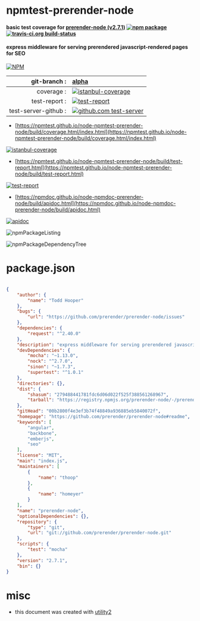 # npmtest-prerender-node

#### basic test coverage for  [prerender-node (v2.7.1)](https://github.com/prerender/prerender-node#readme)  [![npm package](https://img.shields.io/npm/v/npmtest-prerender-node.svg?style=flat-square)](https://www.npmjs.org/package/npmtest-prerender-node) [![travis-ci.org build-status](https://api.travis-ci.org/npmtest/node-npmtest-prerender-node.svg)](https://travis-ci.org/npmtest/node-npmtest-prerender-node)

#### express middleware for serving prerendered javascript-rendered pages for SEO

[![NPM](https://nodei.co/npm/prerender-node.png?downloads=true&downloadRank=true&stars=true)](https://www.npmjs.com/package/prerender-node)

| git-branch : | [alpha](https://github.com/npmtest/node-npmtest-prerender-node/tree/alpha)|
|--:|:--|
| coverage : | [![istanbul-coverage](https://npmtest.github.io/node-npmtest-prerender-node/build/coverage.badge.svg)](https://npmtest.github.io/node-npmtest-prerender-node/build/coverage.html/index.html)|
| test-report : | [![test-report](https://npmtest.github.io/node-npmtest-prerender-node/build/test-report.badge.svg)](https://npmtest.github.io/node-npmtest-prerender-node/build/test-report.html)|
| test-server-github : | [![github.com test-server](https://npmtest.github.io/node-npmtest-prerender-node/GitHub-Mark-32px.png)](https://npmtest.github.io/node-npmtest-prerender-node/build/app/index.html) | | build-artifacts : | [![build-artifacts](https://npmtest.github.io/node-npmtest-prerender-node/glyphicons_144_folder_open.png)](https://github.com/npmtest/node-npmtest-prerender-node/tree/gh-pages/build)|

- [https://npmtest.github.io/node-npmtest-prerender-node/build/coverage.html/index.html](https://npmtest.github.io/node-npmtest-prerender-node/build/coverage.html/index.html)

[![istanbul-coverage](https://npmtest.github.io/node-npmtest-prerender-node/build/screenCapture.buildCi.browser.%252Ftmp%252Fbuild%252Fcoverage.lib.html.png)](https://npmtest.github.io/node-npmtest-prerender-node/build/coverage.html/index.html)

- [https://npmtest.github.io/node-npmtest-prerender-node/build/test-report.html](https://npmtest.github.io/node-npmtest-prerender-node/build/test-report.html)

[![test-report](https://npmtest.github.io/node-npmtest-prerender-node/build/screenCapture.buildCi.browser.%252Ftmp%252Fbuild%252Ftest-report.html.png)](https://npmtest.github.io/node-npmtest-prerender-node/build/test-report.html)

- [https://npmdoc.github.io/node-npmdoc-prerender-node/build/apidoc.html](https://npmdoc.github.io/node-npmdoc-prerender-node/build/apidoc.html)

[![apidoc](https://npmdoc.github.io/node-npmdoc-prerender-node/build/screenCapture.buildCi.browser.%252Ftmp%252Fbuild%252Fapidoc.html.png)](https://npmdoc.github.io/node-npmdoc-prerender-node/build/apidoc.html)

![npmPackageListing](https://npmtest.github.io/node-npmtest-prerender-node/build/screenCapture.npmPackageListing.svg)

![npmPackageDependencyTree](https://npmtest.github.io/node-npmtest-prerender-node/build/screenCapture.npmPackageDependencyTree.svg)



# package.json

```json

{
    "author": {
        "name": "Todd Hooper"
    },
    "bugs": {
        "url": "https://github.com/prerender/prerender-node/issues"
    },
    "dependencies": {
        "request": "^2.40.0"
    },
    "description": "express middleware for serving prerendered javascript-rendered pages for SEO",
    "devDependencies": {
        "mocha": "~1.13.0",
        "nock": "^2.7.0",
        "sinon": "~1.7.3",
        "supertest": "^1.0.1"
    },
    "directories": {},
    "dist": {
        "shasum": "279488441781fdc6d06d022f525f388561268967",
        "tarball": "https://registry.npmjs.org/prerender-node/-/prerender-node-2.7.1.tgz"
    },
    "gitHead": "00b2800f4e3ef3b74f48849a936885eb5840072f",
    "homepage": "https://github.com/prerender/prerender-node#readme",
    "keywords": [
        "angular",
        "backbone",
        "emberjs",
        "seo"
    ],
    "license": "MIT",
    "main": "index.js",
    "maintainers": [
        {
            "name": "thoop"
        },
        {
            "name": "homeyer"
        }
    ],
    "name": "prerender-node",
    "optionalDependencies": {},
    "repository": {
        "type": "git",
        "url": "git://github.com/prerender/prerender-node.git"
    },
    "scripts": {
        "test": "mocha"
    },
    "version": "2.7.1",
    "bin": {}
}
```



# misc
- this document was created with [utility2](https://github.com/kaizhu256/node-utility2)
